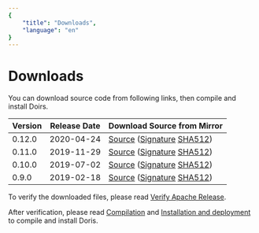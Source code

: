 ```yaml
---
{
    "title": "Downloads",
    "language": "en"
}
---
```


# Downloads

You can download source code from following links, then compile and install Doirs.

| Version | Release Date | Download Source from Mirror |
|---|---|---|
| 0.12.0 | 2020-04-24 | [Source](https://downloads.apache.org/incubator/doris/0.12.0-incubating/apache-doris-0.12.0-incubating-src.tar.gz) ([Signature](https://downloads.apache.org/incubator/doris/0.12.0-incubating/apache-doris-0.12.0-incubating-src.tar.gz.asc) [SHA512](https://downloads.apache.org/incubator/doris/0.12.0-incubating/apache-doris-0.12.0-incubating-src.tar.gz.sha512)) |
| 0.11.0 | 2019-11-29 | [Source](https://downloads.apache.org/incubator/doris/0.11.0-incubating/apache-doris-0.11.0-incubating-src.tar.gz) ([Signature](https://downloads.apache.org/incubator/doris/0.11.0-incubating/apache-doris-0.11.0-incubating-src.tar.gz.asc) [SHA512](https://downloads.apache.org/incubator/doris/0.11.0-incubating/apache-doris-0.11.0-incubating-src.tar.gz.sha512)) |
| 0.10.0 | 2019-07-02 | [Source](https://downloads.apache.org/incubator/doris/0.10.0-incubating/apache-doris-0.10.0-incubating-src.tar.gz) ([Signature](https://downloads.apache.org/incubator/doris/0.10.0-incubating/apache-doris-0.10.0-incubating-src.tar.gz.asc) [SHA512](https://downloads.apache.org/incubator/doris/0.10.0-incubating/apache-doris-0.10.0-incubating-src.tar.gz.sha512)) |
| 0.9.0 | 2019-02-18 | [Source](https://downloads.apache.org/incubator/doris/0.9.0-incubating/apache-doris-0.9.0-incubating-src.tar.gz) ([Signature](https://downloads.apache.org/incubator/doris/0.9.0-incubating/apache-doris-0.9.0-incubating-src.tar.gz.asc) [SHA512](https://downloads.apache.org/incubator/doris/0.9.0-incubating/apache-doris-0.9.0-incubating-src.tar.gz.sha512)) |
 
To verify the downloaded files, please read [Verify Apache Release](../community/verify-apache-release_EN.html).

After verification, please read [Compilation](../installing/compilation_EN.html) and [Installation and deployment](../installing/install-deploy_EN.html) to compile and install Doris.

